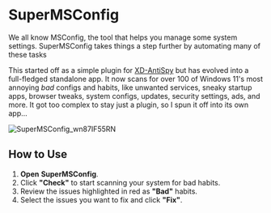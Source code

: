# SuperMSConfig

We all know MSConfig, the tool that helps you manage some system settings. SuperMSConfig takes things a step further by automating many of these tasks

This started off as a simple plugin for [XD-AntiSpy](https://github.com/builtbybel/xd-AntiSpy) but has evolved into a full-fledged standalone app. It now scans for over 100 of Windows 11's most annoying *bad* configs and habits, like unwanted services, sneaky startup apps, browser tweaks, system configs, updates, security settings, ads, and more. It got too complex to stay just a plugin, so I spun it off into its own app...

![SuperMSConfig_wn87IF55RN](https://github.com/user-attachments/assets/00279fec-1391-4a29-81e4-2baa6b52142d)


## How to Use
1. **Open** **SuperMSConfig**.
2. Click **"Check"** to start scanning your system for bad habits.
3. Review the issues highlighted in red as **"Bad"** habits.
4. Select the issues you want to fix and click **"Fix"**.


